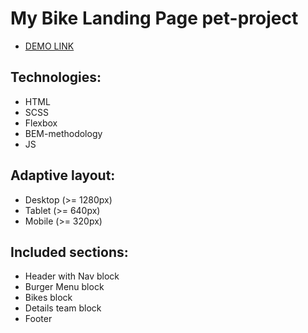 # My Bike Landing Page pet-project
- [DEMO LINK](https://Dikey945.github.io/my-bike/)


## Technologies:
- HTML
- SCSS
- Flexbox
- BEM-methodology
- JS

## Adaptive layout:
- Desktop (>= 1280px)
- Tablet (>= 640px)
- Mobile (>= 320px)

## Included sections:
- Header with Nav block
- Burger Menu block
- Bikes block
- Details team block
- Footer
